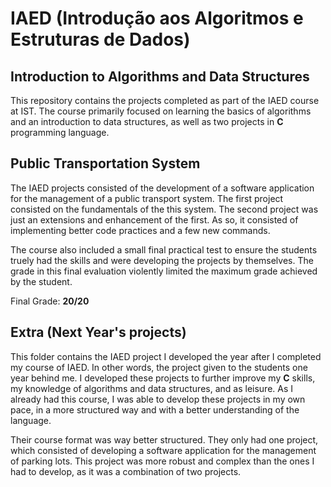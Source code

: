 # IAED (Introdução aos Algoritmos e Estruturas de Dados)
## Introduction to Algorithms and Data Structures

This repository contains the projects completed as part of the IAED course at IST. The course primarily focused on learning the basics of algorithms and an introduction to data structures, as well as two projects in **C** programming language.

## Public Transportation System

The IAED projects consisted of the development of a software application for the management of a public transport system. The first project consisted on the fundamentals of the this system. The second project was just an extensions and enhancement of the first. As so, it consisted of implementing better code practices and a few new commands.

The course also included a small final practical test to ensure the students truely had the skills and were developing the projects by themselves. The grade in this final evaluation violently limited the maximum grade achieved by the student.

Final Grade: **20/20**

## Extra (Next Year's projects)

This folder contains the IAED project I developed the year after I completed my course of IAED. In other words, the project given to the students one year behind me. I developed these projects to further improve my **C** skills, my knowledge of algorithms and data structures, and as leisure. As I already had this course, I was able to develop these projects in my own pace, in a more structured way and with a better understanding of the language.

Their course format was way better structured. They only had one project, which consisted of developing a software application for the management of parking lots. This project was more robust and complex than the ones I had to develop, as it was a combination of two projects.